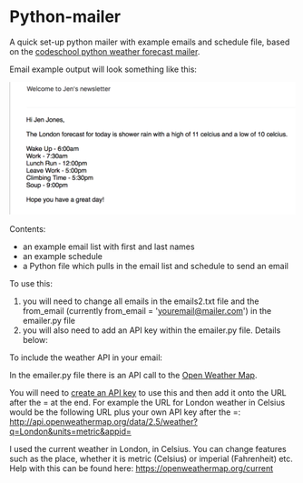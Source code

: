 # Python-mailer
A quick set-up python mailer with example emails and schedule file, based on the [codeschool python weather forecast mailer](https://www.codeschool.com/screencasts/build-a-python-weather-forecast-mailer).

Email example output will look something like this:

![Example email output](/example_output.png)

Contents:
- an example email list with first and last names
- an example schedule
- a Python file which pulls in the email list and schedule to send an email

To use this:
1. you will need to change all emails in the emails2.txt file and the from_email (currently from_email = 'youremail@mailer.com') in the emailer.py file
2. you will also need to add an API key within the emailer.py file. Details below:

To include the weather API in your email:

In the emailer.py file there is an API call to the [Open Weather Map](https://openweathermap.org/api). 

You will need to [create an API key](https://openweathermap.org/price) to use this and then add it onto the URL after the = at the end.
For example the URL for London weather in Celsius would be the following URL plus your own API key after the =: http://api.openweathermap.org/data/2.5/weather?q=London&units=metric&appid= 

I used the current weather in London, in Celsius. You can change features such as the place, whether it is metric (Celsius) or imperial (Fahrenheit) etc. Help with this can be found here: https://openweathermap.org/current
